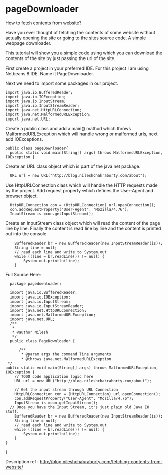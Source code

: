 pageDownloader
==============
How to fetch contents from website?

Have you ever thought of fetching the contents of some website without actually opening the site or going to the sites source code. A simple webpage downloader.

This tutorial will show you a simple code using which you can download the contents of the site by just passing the url of the site.

First create a project in your preferred IDE. For this project I am using Netbeans 8 IDE. Name it PageDownloader.

 

 

Next we need to import some packages in our project.

    import java.io.BufferedReader;
    import java.io.IOException;
    import java.io.InputStream;
    import java.io.InputStreamReader;
    import java.net.HttpURLConnection;
    import java.net.MalformedURLException;
    import java.net.URL;
 

Create a public class and add a main() mathod which throws MalformedURLException which will handle wrong or malformed urls, next add IOExceptions.

    public class pageDownloader{    
      public static void main(String[] args) throws MalformedURLException, IOException {
 

Create an URL class object which is part of the java.net package.

      URL url = new URL("http://blog.nileshchakraborty.com/about");
 

Use HttpURLConnection class which will handle the HTTP requests made by the project. Add request property which defines the User-Agent and browser object.

      HttpURLConnection con = (HttpURLConnection) url.openConnection();
      con.addRequestProperty("User-Agent", "Mozilla/4.76");
      InputStream is =con.getInputStream();
 

Create an InputStream class object which will read the content of the page line by line. Finally the content is read line by line and the content is printed out into the console

        BufferedReader br = new BufferedReader(new InputStreamReader(is));
        String line = null;
        // read each line and write to System.out
        while ((line = br.readLine()) != null) {
            System.out.println(line);
        }
 

 

 

Full Source Here:

 

      package pagedownloader;
      
      import java.io.BufferedReader;
      import java.io.IOException;
      import java.io.InputStream;
      import java.io.InputStreamReader;
      import java.net.HttpURLConnection;
      import java.net.MalformedURLException;
      import java.net.URL;
      /**
       *
       * @author Nilesh
       */
      public class PageDownloader {
      
          /**
           * @param args the command line arguments
           * @throws java.net.MalformedURLException
     */
    public static void main(String[] args) throws MalformedURLException, IOException {
        // TODO code application logic here
        URL url = new URL("http://blog.nileshchakraborty.com/about");
        
        // Get the input stream through URL Connection
        HttpURLConnection con = (HttpURLConnection) url.openConnection();
        con.addRequestProperty("User-Agent", "Mozilla/4.76");
        InputStream is =con.getInputStream();
      // Once you have the Input Stream, it's just plain old Java IO stuff.
        BufferedReader br = new BufferedReader(new InputStreamReader(is));
        String line = null;
        // read each line and write to System.out
        while ((line = br.readLine()) != null) {
            System.out.println(line);
        }
    }
    
}
 
Description ref : http://blog.nileshchakraborty.com/fetching-contents-from-website/
